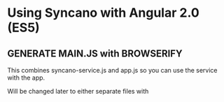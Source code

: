 # Using Syncano with Angular 2.0 (ES5)

## GENERATE MAIN.JS with BROWSERIFY

This combines syncano-service.js and app.js so you can use the service with the app.

Will be changed later to either separate files with <script> injection, or another method.

```
$ browserify src/app.js -o main.js
```

Current Docs:

[VICTOR SAVKIN](http://victorsavkin.com/post/119943127151/angular-2-template-syntax)

[thoughtram Blog DI](http://blog.thoughtram.io/angular/2015/05/18/dependency-injection-in-angular-2.html)

[thoughtram Blog Forward](http://blog.thoughtram.io/angular/2015/09/03/forward-references-in-angular-2.html)

[Ionic Blog](http://blog.ionic.io/angular-2-series-components/)